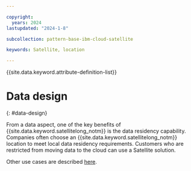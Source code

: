 ```yaml
---

copyright:
  years: 2024
lastupdated: "2024-1-8"

subcollection: pattern-base-ibm-cloud-satellite

keywords: Satellite, location

---
```


{{site.data.keyword.attribute-definition-list}}

# Data design
{: #data-design}

<!-- text for data design considerations goes here -->
From a data aspect, one of the key benefits of {{site.data.keyword.satellitelong_notm}} is the data residency capability. Companies often choose an {{site.data.keyword.satellitelong_notm}} location to meet local data residency requirements. Customers who are restricted from moving data to the cloud can use a Satellite solution.

Other use cases are described [here](https://cloud.ibm.com/docs/satellite?topic=satellite-use-case).

